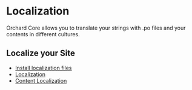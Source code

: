 # Localization

Orchard Core allows you to translate your strings with .po files and your contents in different cultures.

## Localize your Site

- [Install localization files](../../guides/install-localization-files)
- [Localization](../../reference/modules/Localize/README.md)
- [Content Localization](../../reference/modules/ContentLocalization/README.md)
